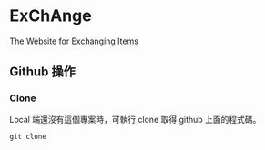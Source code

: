 # ExChAnge
The Website for Exchanging Items
## Github 操作
### Clone
Local 端還沒有這個專案時，可執行 clone 取得 github 上面的程式碼。
```command line
git clone
```
